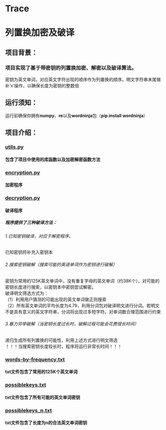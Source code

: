 # Trace
# 列置换加密及破译
## 项目背景：
### 项目实现了基于带密钥的列置换加密、解密以及破译算法。
密钥为英文单词，对应英文字符出现的顺序作为列置换的顺序。明文字符串末尾做补‘x’操作，以确保长度为密钥的整数倍

## 运行须知：
运行前确保你拥有**numpy**、**re**以及**wordninja**包（**pip install wordninja**）

## 项目介绍：

### <u> utils.py </u>
#### 包含了项目中使用的库函数以及加密解密函数方法
### <u> encryption.py </u>
#### 加密程序
### <u> decryption.py </u>
#### 破译程序
##### 程序提供了三种破译方法：
###### 1.已知密钥破译，对应于解密程序。
已知密钥将补充入密钥本
###### 2.搜索密钥破解（搜索可能的英语单词作为密钥进行破解）
密钥为常用的125K英文单词中，没有重复字母的英文单词（约38K个），对可能的密钥长度进行搜索，以密钥本中密钥尝试解密。  
破译明文筛选方式为：    
（1）利用用户猜测的可能出现的英文单词做正则搜索  
（2）所有英文单词的平均长度为4.79，利用分词包对破译明文进行分词。若明文不是具有意义的英文字符串，分词将出现过多短字符。对单词数合理范围进行约束
###### 3.暴力穷举破解（当密钥长度过长时，破解过程可能会花费很长时间）
递归生成所有列置换的可能性，利用上述方式进行明文筛选  
！！！当搜索密钥长度较长时，程序将运行非常长时间！！！
### <u> words-by-frequency.txt </u>
#### txt文件包含了常用的125K个英文单词
### <u> possiblekeys.txt </u>
#### txt文件包含了所有可能的英文单词密钥
### <u> possiblekeys_n.txt </u>
#### txt文件包含了长度为n的合法英文单词密钥
